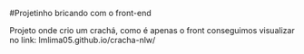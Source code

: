 #Projetinho bricando com o front-end

Projeto onde crio um crachá, como é apenas o front conseguimos visualizar no link: lmlima05.github.io/cracha-nlw/ 
